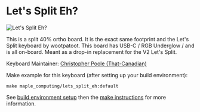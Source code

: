 # Let's Split Eh?

![Let's Split Eh?](https://i.imgur.com/VMQG4qw.jpg?1)

This is a split 40% ortho board. It is the exact same footprint and the Let's Split keyboard by wootpatoot. This board has USB-C / RGB Underglow / and is all on-board. Meant as a drop-in replacement for the V2 Let's Split.

Keyboard Maintainer: [Christopher Poole (That-Canadian)](https://github.com/That-Canadian)  

Make example for this keyboard (after setting up your build environment):

    make maple_computing/lets_split_eh:default

See [build environment setup](https://docs.qmk.fm/#/getting_started_build_tools) then the [make instructions](https://docs.qmk.fm/#/getting_started_make_guide) for more information.
